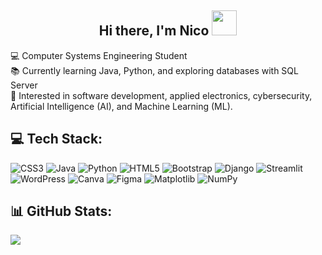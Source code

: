<div align="center">
  <h2>
    Hi there, I'm Nico
    <img src="https://media0.giphy.com/media/v1.Y2lkPTc5MGI3NjExcmxvdzg4bm93M3EwZGM4amNqbGt0ZWxicWM2ZW96OWlhbG95YzhtdSZlcD12MV9pbnRlcm5hbF9naWZfYnlfaWQmY3Q9cw/IOaLEhOlGiuwDRqgul/giphy.gif" width="40"/>
  </h2>
</div>
💻 Computer Systems Engineering Student<br>
📚 Currently learning Java, Python, and exploring databases with SQL Server<br>
🚀 Interested in software development, applied electronics, cybersecurity, Artificial Intelligence (AI), and Machine Learning (ML).<br>

## 💻 Tech Stack:
![CSS3](https://img.shields.io/badge/css3-%231572B6.svg?style=for-the-badge&logo=css3&logoColor=white) ![Java](https://img.shields.io/badge/java-%23ED8B00.svg?style=for-the-badge&logo=openjdk&logoColor=white) ![Python](https://img.shields.io/badge/python-3670A0?style=for-the-badge&logo=python&logoColor=ffdd54) ![HTML5](https://img.shields.io/badge/html5-%23E34F26.svg?style=for-the-badge&logo=html5&logoColor=white) ![Bootstrap](https://img.shields.io/badge/bootstrap-%238511FA.svg?style=for-the-badge&logo=bootstrap&logoColor=white) ![Django](https://img.shields.io/badge/django-%23092E20.svg?style=for-the-badge&logo=django&logoColor=white) ![Streamlit](https://img.shields.io/badge/Streamlit-%23FE4B4B.svg?style=for-the-badge&logo=streamlit&logoColor=white) ![WordPress](https://img.shields.io/badge/WordPress-%23117AC9.svg?style=for-the-badge&logo=WordPress&logoColor=white) ![Canva](https://img.shields.io/badge/Canva-%2300C4CC.svg?style=for-the-badge&logo=Canva&logoColor=white) ![Figma](https://img.shields.io/badge/figma-%23F24E1E.svg?style=for-the-badge&logo=figma&logoColor=white) ![Matplotlib](https://img.shields.io/badge/Matplotlib-%23ffffff.svg?style=for-the-badge&logo=Matplotlib&logoColor=black) ![NumPy](https://img.shields.io/badge/numpy-%23013243.svg?style=for-the-badge&logo=numpy&logoColor=white)
## 📊 GitHub Stats:
![](https://github-readme-stats.vercel.app/api/top-langs/?username=ivaniaHer&theme=jolly&hide_border=true&include_all_commits=false&count_private=false&layout=compact)


<!-- Proudly created with GPRM ( https://gprm.itsvg.in ) -->
